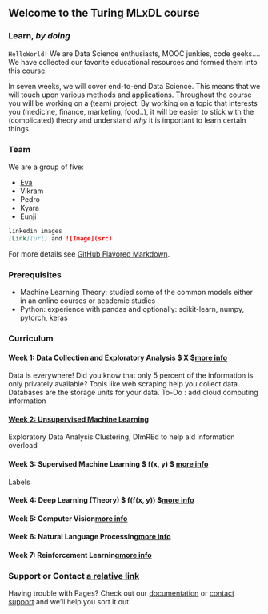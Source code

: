 ## Welcome to the Turing MLxDL course
### Learn, _by doing_

`HelloWorld!` We are Data Science enthusiasts, MOOC junkies, code geeks.... We have collected our favorite educational resources and formed them into this course. 

In seven weeks, we will cover end-to-end Data Science. This means that we will touch upon various methods and applications. Throughout the course you will be working on a (team) project. By working on a topic that interests you (medicine, finance, marketing, food..), it will be easier to stick with the (complicated) theory and understand *why* it is important to learn certain things.

### Team

We are a group of five:
- [Eva](https://evavanrooijen.github.io/)
- Vikram
- Pedro
- Kyara
- Eunji

```markdown
linkedin images
[Link](url) and ![Image](src)
```

For more details see [GitHub Flavored Markdown](https://guides.github.com/features/mastering-markdown/).

### Prerequisites
- Machine Learning Theory: studied some of the common models either in an online courses or academic studies
- Python: experience with pandas and optionally: scikit-learn, numpy, pytorch, keras

### Curriculum

#### Week 1: Data Collection and Exploratory Analysis $ X $[more info](Data.md)
Data is everywhere! Did you know that only 5 percent of the information is only privately available?
Tools like web scraping help you collect data. Databases are the storage units for your data.
To-Do : add cloud computing information

#### [Week 2: Unsupervised Machine Learning](USL.md)
Exploratory Data Analysis
Clustering, DImREd to help aid information overload

#### Week 3: Supervised Machine Learning  $ f(x, y) $ [more info](SL.md)
Labels

#### Week 4: Deep Learning (Theory)  $ f(f(x, y)) $[more info](NN.md)

#### Week 5: Computer Vision[more info](CV.md)

#### Week 6: Natural Language Processing[more info](NLP.md)

#### Week 7: Reinforcement Learning[more info](RL.md)

### Support or Contact [a relative link](contact.md)

Having trouble with Pages? Check out our [documentation](https://help.github.com/categories/github-pages-basics/) or [contact support](https://github.com/contact) and we’ll help you sort it out.
